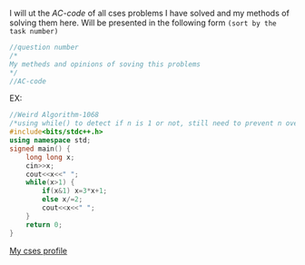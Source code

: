 I will ut the *AC-code* of all cses problems I have solved and my methods of solving them here.
Will be presented in the following form `(sort by the task number)`
```cpp
//question number
/*
My metheds and opinions of soving this problems 
*/
//AC-code
```
EX:
```cpp
//Weird Algorithm-1068  
/*using while() to detect if n is 1 or not, still need to prevent n overflow if u r trying to use int*/
#include<bits/stdc++.h>
using namespace std;
signed main() {
    long long x;
    cin>>x;
    cout<<x<<" ";
    while(x>1) {
        if(x&1) x=3*x+1;
        else x/=2;
        cout<<x<<" ";
    }
    return 0;
}
```

[My cses profile](https://cses.fi/user/318680)